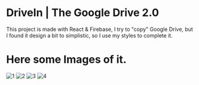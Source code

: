 # DriveIn | The Google Drive 2.0

This project is made with React & Firebase, I try to "copy" Google Drive, but I found it design a bit to simplistic, so I use my styles to complete it.

# Here some Images of it.

![1](https://user-images.githubusercontent.com/91314224/187465502-50b82ff0-5c9e-4c96-a262-4442efa2f04d.png)
![2](https://user-images.githubusercontent.com/91314224/187465510-51f23aa2-fc71-4753-9c8f-6d1c7f950af1.png)
![3](https://user-images.githubusercontent.com/91314224/187465514-1af1cdb5-3884-430f-8e82-4ae0015abcd2.png)
![4](https://user-images.githubusercontent.com/91314224/187465519-08f949a7-e270-4073-8b22-422461ccc5fc.png)


